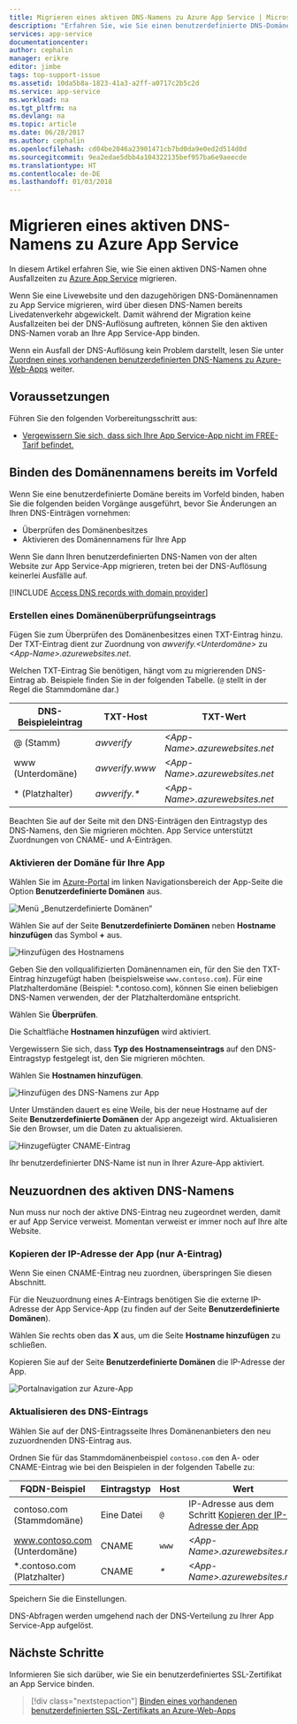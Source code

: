 ```yaml
---
title: Migrieren eines aktiven DNS-Namens zu Azure App Service | Microsoft-Dokumentation
description: "Erfahren Sie, wie Sie einen benutzerdefinierte DNS-Domänennamen, der bereits einer Livewebsite zugewiesen ist, ohne Ausfallzeiten zu Azure App Service migrieren."
services: app-service
documentationcenter: 
author: cephalin
manager: erikre
editor: jimbe
tags: top-support-issue
ms.assetid: 10da5b8a-1823-41a3-a2ff-a0717c2b5c2d
ms.service: app-service
ms.workload: na
ms.tgt_pltfrm: na
ms.devlang: na
ms.topic: article
ms.date: 06/28/2017
ms.author: cephalin
ms.openlocfilehash: cd04be2046a23901471cb7bd0da9e0ed2d514d0d
ms.sourcegitcommit: 9ea2edae5dbb4a104322135bef957ba6e9aeecde
ms.translationtype: HT
ms.contentlocale: de-DE
ms.lasthandoff: 01/03/2018
---
```

# <a name="migrate-an-active-dns-name-to-azure-app-service"></a>Migrieren eines aktiven DNS-Namens zu Azure App Service

In diesem Artikel erfahren Sie, wie Sie einen aktiven DNS-Namen ohne Ausfallzeiten zu [Azure App Service](../app-service/app-service-web-overview.md) migrieren.

Wenn Sie eine Livewebsite und den dazugehörigen DNS-Domänennamen zu App Service migrieren, wird über diesen DNS-Namen bereits Livedatenverkehr abgewickelt. Damit während der Migration keine Ausfallzeiten bei der DNS-Auflösung auftreten, können Sie den aktiven DNS-Namen vorab an Ihre App Service-App binden.

Wenn ein Ausfall der DNS-Auflösung kein Problem darstellt, lesen Sie unter [Zuordnen eines vorhandenen benutzerdefinierten DNS-Namens zu Azure-Web-Apps](app-service-web-tutorial-custom-domain.md) weiter.

## <a name="prerequisites"></a>Voraussetzungen

Führen Sie den folgenden Vorbereitungsschritt aus:

- [Vergewissern Sie sich, dass sich Ihre App Service-App nicht im FREE-Tarif befindet.](app-service-web-tutorial-custom-domain.md#checkpricing)

## <a name="bind-the-domain-name-preemptively"></a>Binden des Domänennamens bereits im Vorfeld

Wenn Sie eine benutzerdefinierte Domäne bereits im Vorfeld binden, haben Sie die folgenden beiden Vorgänge ausgeführt, bevor Sie Änderungen an Ihren DNS-Einträgen vornehmen:

- Überprüfen des Domänenbesitzes
- Aktivieren des Domänennamens für Ihre App

Wenn Sie dann Ihren benutzerdefinierten DNS-Namen von der alten Website zur App Service-App migrieren, treten bei der DNS-Auflösung keinerlei Ausfälle auf.

[!INCLUDE [Access DNS records with domain provider](../../includes/app-service-web-access-dns-records.md)]

### <a name="create-domain-verification-record"></a>Erstellen eines Domänenüberprüfungseintrags

Fügen Sie zum Überprüfen des Domänenbesitzes einen TXT-Eintrag hinzu. Der TXT-Eintrag dient zur Zuordnung von _awverify.&lt;Unterdomäne>_ zu _&lt;App-Name>.azurewebsites.net_. 

Welchen TXT-Eintrag Sie benötigen, hängt vom zu migrierenden DNS-Eintrag ab. Beispiele finden Sie in der folgenden Tabelle. (`@` stellt in der Regel die Stammdomäne dar.)

| DNS-Beispieleintrag | TXT-Host | TXT-Wert |
| - | - | - |
| @ (Stamm) | _awverify_ | _&lt;App-Name&gt;.azurewebsites.net_ |
| www (Unterdomäne) | _awverify.www_ | _&lt;App-Name&gt;.azurewebsites.net_ |
| \* (Platzhalter) | _awverify.\*_ | _&lt;App-Name&gt;.azurewebsites.net_ |

Beachten Sie auf der Seite mit den DNS-Einträgen den Eintragstyp des DNS-Namens, den Sie migrieren möchten. App Service unterstützt Zuordnungen von CNAME- und A-Einträgen.

### <a name="enable-the-domain-for-your-app"></a>Aktivieren der Domäne für Ihre App

Wählen Sie im [Azure-Portal](https://portal.azure.com) im linken Navigationsbereich der App-Seite die Option **Benutzerdefinierte Domänen** aus. 

![Menü „Benutzerdefinierte Domänen“](./media/app-service-web-tutorial-custom-domain/custom-domain-menu.png)

Wählen Sie auf der Seite **Benutzerdefinierte Domänen** neben **Hostname hinzufügen** das Symbol **+** aus.

![Hinzufügen des Hostnamens](./media/app-service-web-tutorial-custom-domain/add-host-name-cname.png)

Geben Sie den vollqualifizierten Domänennamen ein, für den Sie den TXT-Eintrag hinzugefügt haben (beispielsweise `www.contoso.com`). Für eine Platzhalterdomäne (Beispiel: \*.contoso.com), können Sie einen beliebigen DNS-Namen verwenden, der der Platzhalterdomäne entspricht. 

Wählen Sie **Überprüfen**.

Die Schaltfläche **Hostnamen hinzufügen** wird aktiviert. 

Vergewissern Sie sich, dass **Typ des Hostnamenseintrags** auf den DNS-Eintragstyp festgelegt ist, den Sie migrieren möchten.

Wählen Sie **Hostnamen hinzufügen**.

![Hinzufügen des DNS-Namens zur App](./media/app-service-web-tutorial-custom-domain/validate-domain-name-cname.png)

Unter Umständen dauert es eine Weile, bis der neue Hostname auf der Seite **Benutzerdefinierte Domänen** der App angezeigt wird. Aktualisieren Sie den Browser, um die Daten zu aktualisieren.

![Hinzugefügter CNAME-Eintrag](./media/app-service-web-tutorial-custom-domain/cname-record-added.png)

Ihr benutzerdefinierter DNS-Name ist nun in Ihrer Azure-App aktiviert. 

## <a name="remap-the-active-dns-name"></a>Neuzuordnen des aktiven DNS-Namens

Nun muss nur noch der aktive DNS-Eintrag neu zugeordnet werden, damit er auf App Service verweist. Momentan verweist er immer noch auf Ihre alte Website.

<a name="info"></a>

### <a name="copy-the-apps-ip-address-a-record-only"></a>Kopieren der IP-Adresse der App (nur A-Eintrag)

Wenn Sie einen CNAME-Eintrag neu zuordnen, überspringen Sie diesen Abschnitt. 

Für die Neuzuordnung eines A-Eintrags benötigen Sie die externe IP-Adresse der App Service-App (zu finden auf der Seite **Benutzerdefinierte Domänen**).

Wählen Sie rechts oben das **X** aus, um die Seite **Hostname hinzufügen** zu schließen. 

Kopieren Sie auf der Seite **Benutzerdefinierte Domänen** die IP-Adresse der App.

![Portalnavigation zur Azure-App](./media/app-service-web-tutorial-custom-domain/mapping-information.png)

### <a name="update-the-dns-record"></a>Aktualisieren des DNS-Eintrags

Wählen Sie auf der DNS-Eintragsseite Ihres Domänenanbieters den neu zuzuordnenden DNS-Eintrag aus.

Ordnen Sie für das Stammdomänenbeispiel `contoso.com` den A- oder CNAME-Eintrag wie bei den Beispielen in der folgenden Tabelle zu: 

| FQDN-Beispiel | Eintragstyp | Host | Wert |
| - | - | - | - |
| contoso.com (Stammdomäne) | Eine Datei | `@` | IP-Adresse aus dem Schritt [Kopieren der IP-Adresse der App](#info) |
| www.contoso.com (Unterdomäne) | CNAME | `www` | _&lt;App-Name&gt;.azurewebsites.net_ |
| \*.contoso.com (Platzhalter) | CNAME | _\*_ | _&lt;App-Name&gt;.azurewebsites.net_ |

Speichern Sie die Einstellungen.

DNS-Abfragen werden umgehend nach der DNS-Verteilung zu Ihrer App Service-App aufgelöst.

## <a name="next-steps"></a>Nächste Schritte

Informieren Sie sich darüber, wie Sie ein benutzerdefiniertes SSL-Zertifikat an App Service binden.

> [!div class="nextstepaction"]
> [Binden eines vorhandenen benutzerdefinierten SSL-Zertifikats an Azure-Web-Apps](app-service-web-tutorial-custom-ssl.md)
